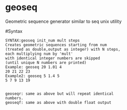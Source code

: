 # geoseq
Geometric sequence generator
similar to seq unix utility 

#Syntax
```
SYNTAX:geoseq init_num mult steps
Creates geometric sequences starting from num
(treated as double,output as integer) with N steps,
each multiplying num by 'mult' 
with identical integer numbers are skipped 
(until unique N numbers are printed)
Example: geoseq 20 1.01 4 
20 21 22 23
Example2: geoseq 5 1.4 5
5 7 9 13 19


geoseqr: same as above but will repeat identical
numbers.
geoseqf: same as above with double float output
```

